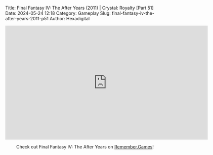 Title: Final Fantasy IV: The After Years (2011) | Crystal: Royalty [Part 51]
Date: 2024-05-24 12:18
Category: Gameplay
Slug: final-fantasy-iv-the-after-years-2011-p51
Author: Hexadigital

<center><iframe src="https://www.youtube.com/embed/HV_RMWjGmD8?feature=oembed" allow="accelerometer; autoplay; encrypted-media; gyroscope; picture-in-picture" width="640" height="360" frameborder="0"></iframe>

Check out Final Fantasy IV: The After Years on [Remember.Games](https://remember.games/game/7757/final-fantasy-iv-the-complete-collection/)!</center>